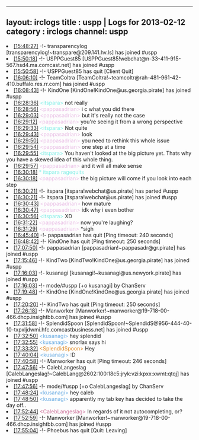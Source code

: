
---
layout: irclogs
title : uspp | Logs for 2013-02-12
category : irclogs
channel: uspp
---
<li class="logitem"><a href="#15:48:27" name="15:48:27" class="time">[15:48:27]</a> -!- <span class="join">transparencylog</span> [transparencylog!~transpare@209.141.hv.ls] has joined #uspp </li>
<li class="logitem"><a href="#15:50:18" name="15:50:18" class="time">[15:50:18]</a> -!- <span class="join">USPPGuest85</span> [USPPGuest85!webchat@n-33-411-915-567.hsd4.ma.comcast.net] has joined #uspp </li>
<li class="logitem"><a href="#15:50:58" name="15:50:58" class="time">[15:50:58]</a> -!- <span class="quit">USPPGuest85</span> has quit [Client Quit] </li>
<li class="logitem"><a href="#16:06:10" name="16:06:10" class="time">[16:06:10]</a> -!- <span class="join">TeamColtra</span> [TeamColtra!~teamcoltr@rah-481-961-42-410.buffalo.res.rr.com] has joined #uspp </li>
<li class="logitem"><a href="#16:08:43" name="16:08:43" class="time">[16:08:43]</a> -!- <span class="join">KindOne</span> [KindOne!KindOne@us.georgia.pirate] has joined #uspp </li>
<li class="logitem"><a href="#16:28:36" name="16:28:36" class="time">[16:28:36]</a> <span class="person" style="color:#7deee6">&lt;itspara&gt;</span> not really </li>
<li class="logitem"><a href="#16:28:56" name="16:28:56" class="time">[16:28:56]</a> <span class="person" style="color:#e9bee5">&lt;pappasadrian&gt;</span> i c what you did there </li>
<li class="logitem"><a href="#16:29:03" name="16:29:03" class="time">[16:29:03]</a> <span class="person" style="color:#e9bee5">&lt;pappasadrian&gt;</span> but it's really not the case </li>
<li class="logitem"><a href="#16:29:12" name="16:29:12" class="time">[16:29:12]</a> <span class="person" style="color:#e9bee5">&lt;pappasadrian&gt;</span> you're seeing it from a wrong perspective </li>
<li class="logitem"><a href="#16:29:33" name="16:29:33" class="time">[16:29:33]</a> <span class="person" style="color:#7deee6">&lt;itspara&gt;</span> Not quite </li>
<li class="logitem"><a href="#16:29:43" name="16:29:43" class="time">[16:29:43]</a> <span class="person" style="color:#e9bee5">&lt;pappasadrian&gt;</span> look </li>
<li class="logitem"><a href="#16:29:50" name="16:29:50" class="time">[16:29:50]</a> <span class="person" style="color:#e9bee5">&lt;pappasadrian&gt;</span> you need to rethink this whole issue </li>
<li class="logitem"><a href="#16:29:54" name="16:29:54" class="time">[16:29:54]</a> <span class="person" style="color:#e9bee5">&lt;pappasadrian&gt;</span> one step at a time </li>
<li class="logitem"><a href="#16:29:55" name="16:29:55" class="time">[16:29:55]</a> <span class="person" style="color:#7deee6">&lt;itspara&gt;</span> You haven't looked at the big picture yet. Thats why you have a skewed idea of this whole thing. </li>
<li class="logitem"><a href="#16:29:57" name="16:29:57" class="time">[16:29:57]</a> <span class="person" style="color:#e9bee5">&lt;pappasadrian&gt;</span> and it will all make sense </li>
<li class="logitem"><a href="#16:30:18" name="16:30:18" class="time">[16:30:18]</a> <span class="person" style="color:#7deee6">* itspara ragequits</span> </li>
<li class="logitem"><a href="#16:30:18" name="16:30:18" class="time">[16:30:18]</a> <span class="person" style="color:#e9bee5">&lt;pappasadrian&gt;</span> the big picture will come if you look into each step </li>
<li class="logitem"><a href="#16:30:21" name="16:30:21" class="time">[16:30:21]</a> -!- <span class="part">itspara</span> [itspara!webchat@us.pirate] has parted #uspp </li>
<li class="logitem"><a href="#16:30:21" name="16:30:21" class="time">[16:30:21]</a> -!- <span class="join">itspara</span> [itspara!webchat@us.pirate] has joined #uspp </li>
<li class="logitem"><a href="#16:30:43" name="16:30:43" class="time">[16:30:43]</a> <span class="person" style="color:#e9bee5">&lt;pappasadrian&gt;</span> how mature </li>
<li class="logitem"><a href="#16:30:47" name="16:30:47" class="time">[16:30:47]</a> <span class="person" style="color:#e9bee5">&lt;pappasadrian&gt;</span> idk why i even bother </li>
<li class="logitem"><a href="#16:30:56" name="16:30:56" class="time">[16:30:56]</a> <span class="person" style="color:#7deee6">&lt;itspara&gt;</span> XD </li>
<li class="logitem"><a href="#16:31:22" name="16:31:22" class="time">[16:31:22]</a> <span class="person" style="color:#e9bee5">&lt;pappasadrian&gt;</span> now you're laughing? </li>
<li class="logitem"><a href="#16:31:29" name="16:31:29" class="time">[16:31:29]</a> <span class="person" style="color:#e9bee5">&lt;pappasadrian&gt;</span> *sigh </li>
<li class="logitem"><a href="#16:45:40" name="16:45:40" class="time">[16:45:40]</a> -!- <span class="quit">pappasadrian</span> has quit [Ping timeout: 240 seconds] </li>
<li class="logitem"><a href="#16:48:42" name="16:48:42" class="time">[16:48:42]</a> -!- <span class="quit">KindOne</span> has quit [Ping timeout: 250 seconds] </li>
<li class="logitem"><a href="#17:07:50" name="17:07:50" class="time">[17:07:50]</a> -!- <span class="join">pappasadrian</span> [pappasadrian!~pappasadr@gr.pirate] has joined #uspp </li>
<li class="logitem"><a href="#17:15:46" name="17:15:46" class="time">[17:15:46]</a> -!- <span class="join">KindTwo</span> [KindTwo!KindOne@us.georgia.pirate] has joined #uspp </li>
<li class="logitem"><a href="#17:16:03" name="17:16:03" class="time">[17:16:03]</a> -!- <span class="join">kusanagi</span> [kusanagi!~kusanagi@us.newyork.pirate] has joined #uspp </li>
<li class="logitem"><a href="#17:16:03" name="17:16:03" class="time">[17:16:03]</a> -!- mode/<span class="mode">#uspp</span> [+o kusanagi] by ChanServ </li>
<li class="logitem"><a href="#17:19:48" name="17:19:48" class="time">[17:19:48]</a> -!- <span class="join">KindOne</span> [KindOne!KindOne@us.georgia.pirate] has joined #uspp </li>
<li class="logitem"><a href="#17:20:20" name="17:20:20" class="time">[17:20:20]</a> -!- <span class="quit">KindTwo</span> has quit [Ping timeout: 250 seconds] </li>
<li class="logitem"><a href="#17:26:18" name="17:26:18" class="time">[17:26:18]</a> -!- <span class="join">Manworker</span> [Manworker!~manworker@19-718-00-466.dhcp.insightbb.com] has joined #uspp </li>
<li class="logitem"><a href="#17:31:58" name="17:31:58" class="time">[17:31:58]</a> -!- <span class="join">SplendidSpoon</span> [SplendidSpoon!~SplendidS@956-444-40-10-txpxljdwmi.hfc.comcastbusiness.net] has joined #uspp </li>
<li class="logitem"><a href="#17:32:50" name="17:32:50" class="time">[17:32:50]</a> <span class="person" style="color:#6aace3">&lt;kusanagi&gt;</span> hey splendid </li>
<li class="logitem"><a href="#17:32:55" name="17:32:55" class="time">[17:32:55]</a> <span class="person" style="color:#6aace3">&lt;kusanagi&gt;</span> snorlax says hi </li>
<li class="logitem"><a href="#17:33:32" name="17:33:32" class="time">[17:33:32]</a> <span class="person" style="color:#de8720">&lt;SplendidSpoon&gt;</span> Hey </li>
<li class="logitem"><a href="#17:40:04" name="17:40:04" class="time">[17:40:04]</a> <span class="person" style="color:#6aace3">&lt;kusanagi&gt;</span> :D </li>
<li class="logitem"><a href="#17:40:58" name="17:40:58" class="time">[17:40:58]</a> -!- <span class="quit">Manworker</span> has quit [Ping timeout: 246 seconds] </li>
<li class="logitem"><a href="#17:47:56" name="17:47:56" class="time">[17:47:56]</a> -!- <span class="join">CalebLangeslag</span> [CalebLangeslag!~CalebLang@2602:100:18c5:jryk:vzi:kpxx:xwmt:qtqj] has joined #uspp </li>
<li class="logitem"><a href="#17:47:56" name="17:47:56" class="time">[17:47:56]</a> -!- mode/<span class="mode">#uspp</span> [+o CalebLangeslag] by ChanServ </li>
<li class="logitem"><a href="#17:48:24" name="17:48:24" class="time">[17:48:24]</a> <span class="person" style="color:#6aace3">&lt;kusanagi&gt;</span> hey caleb </li>
<li class="logitem"><a href="#17:48:50" name="17:48:50" class="time">[17:48:50]</a> <span class="person" style="color:#6aace3">&lt;kusanagi&gt;</span> apparently my tab key has decided to take the day off.. </li>
<li class="logitem"><a href="#17:52:44" name="17:52:44" class="time">[17:52:44]</a> <span class="person" style="color:#cc749c">&lt;CalebLangeslag&gt;</span> In regards of it not autocompleting, or? </li>
<li class="logitem"><a href="#17:52:59" name="17:52:59" class="time">[17:52:59]</a> -!- <span class="join">Manworker</span> [Manworker!~manworker@19-718-00-466.dhcp.insightbb.com] has joined #uspp </li>
<li class="logitem"><a href="#17:55:04" name="17:55:04" class="time">[17:55:04]</a> -!- <span class="quit">Phoebus</span> has quit [Quit: Leaving] </li>



